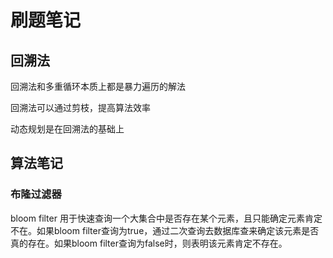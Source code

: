 # 刷题笔记

## 回溯法

回溯法和多重循环本质上都是暴力遍历的解法

回溯法可以通过剪枝，提高算法效率

动态规划是在回溯法的基础上

## 算法笔记

### 布隆过滤器

bloom filter 用于快速查询一个大集合中是否存在某个元素，且只能确定元素肯定不在。如果bloom filter查询为true，通过二次查询去数据库查来确定该元素是否真的存在。如果bloom filter查询为false时，则表明该元素肯定不存在。
